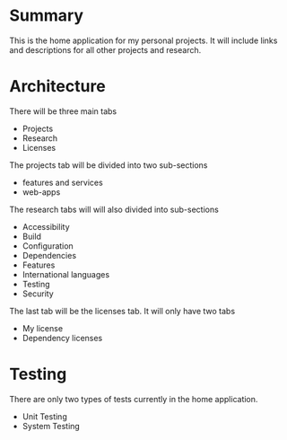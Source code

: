 # Summary

This is the home application for my personal projects. It will include links and descriptions for all other projects and research.   

# Architecture

There will be three main tabs
 - Projects
 - Research
 - Licenses

The projects tab will be divided into two sub-sections
- features and services
- web-apps

The research tabs will will also divided into sub-sections
- Accessibility
- Build
- Configuration
- Dependencies
- Features
- International languages
- Testing
- Security

The last tab will be the licenses tab. It will only have two tabs
- My license
- Dependency licenses

# Testing

There are only two types of tests currently in the home application.
- Unit Testing
- System Testing
